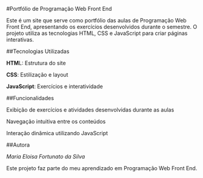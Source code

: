 #Portfólio de Programação Web Front End

Este é um site que serve como portfólio das aulas de Programação Web Front End, apresentando os exercícios desenvolvidos durante o semestre. O projeto utiliza as tecnologias HTML, CSS e JavaScript para criar páginas interativas.
  
##Tecnologias Utilizadas

**HTM**L: Estrutura do site

**CSS**: Estilização e layout

**JavaScript**: Exercícios e interatividade

##Funcionalidades

Exibição de exercícios e atividades desenvolvidas durante as aulas

Navegação intuitiva entre os conteúdos

Interação dinâmica utilizando JavaScript


##Autora

*Maria Eloisa Fortunato da Silva*

Este projeto faz parte do meu aprendizado em Programação Web Front End.

